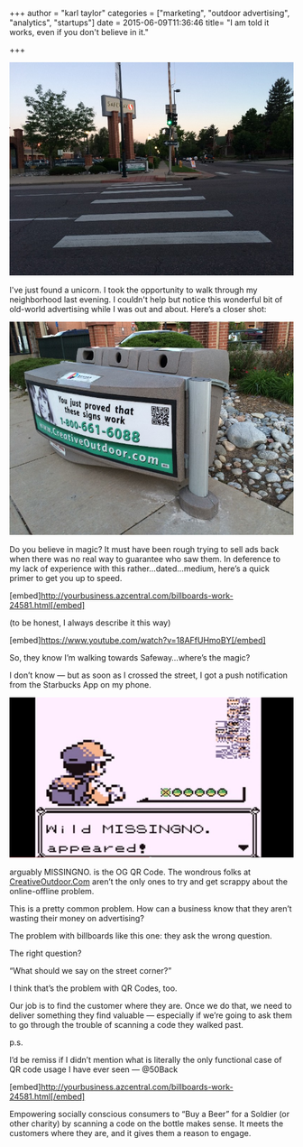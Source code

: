 +++
author = "karl taylor"
categories = ["marketing", "outdoor advertising", "analytics", "startups"]
date = 2015-06-09T11:36:46 
title= "I am told it works, even if you don't believe in it."

+++

  ![](https://raw.githubusercontent.com/karljtaylor/kjt/blog/content/assets/62ce6-1-vf0bxomrwrprpvpsjxxjg.jpeg)

 I've just found a unicorn.  I took the opportunity to walk through my neighborhood last evening. I couldn't help but notice this wonderful bit of old-world advertising while I was out and about. Here’s a closer shot:

  ![](https://raw.githubusercontent.com/karljtaylor/kjt/blog/content/assets/cc918-1_sezfloh1mymk_ibmqox6g.jpeg)

 Do you believe in magic?  It must have been rough trying to sell ads back when there was no real way to guarantee who saw them. In deference to my lack of experience with this rather…dated…medium, here’s a quick primer to get you up to speed.

 [embed]http://yourbusiness.azcentral.com/billboards-work-24581.html[/embed]

 (to be honest, I always describe it this way)

 [embed]https://www.youtube.com/watch?v=18AFfUHmoBY[/embed]

 So, they know I’m walking towards Safeway…where’s the magic?

 I don’t know — but as soon as I crossed the street, I got a push notification from the Starbucks App on my phone.

   ![](https://raw.githubusercontent.com/karljtaylor/kjt/blog/content/assets/4fa8b-1f3hpi1q2bhmrykkvmz6n-q.jpeg)

 arguably MISSINGNO. is the OG QR Code.  The wondrous folks at [CreativeOutdoor.Com](http://creativeoutdoor.com) aren’t the only ones to try and get scrappy about the online-offline problem.

 This is a pretty common problem. How can a business know that they aren’t wasting their money on advertising?

 The problem with billboards like this one: they ask the wrong question.

 The right question?

 “What should we say on the street corner?”

  I think that’s the problem with QR Codes, too.

 Our job is to find the customer where they are. Once we do that, we need to deliver something they find valuable — especially if we’re going to ask them to go through the trouble of scanning a code they walked past.

  p.s.

 I’d be remiss if I didn’t mention what is literally the only functional case of QR code usage I have ever seen — @50Back

 [embed]http://yourbusiness.azcentral.com/billboards-work-24581.html[/embed]

 Empowering socially conscious consumers to “Buy a Beer” for a Soldier (or other charity) by scanning a code on the bottle makes sense. It meets the customers where they are, and it gives them a reason to engage.
